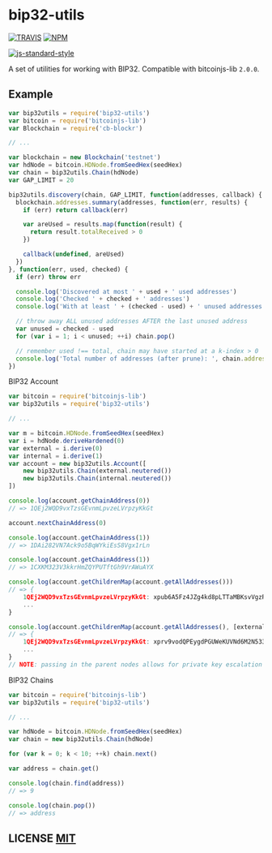 # bip32-utils

[![TRAVIS](https://secure.travis-ci.org/bitcoinjs/bip32-utils.png)](http://travis-ci.org/bitcoinjs/bip32-utils)
[![NPM](http://img.shields.io/npm/v/bip32-utils.svg)](https://www.npmjs.org/package/bip32-utils)

[![js-standard-style](https://cdn.rawgit.com/feross/standard/master/badge.svg)](https://github.com/feross/standard)

A set of utilities for working with BIP32.
Compatible with bitcoinjs-lib `2.0.0`.


## Example

``` javascript
var bip32utils = require('bip32-utils')
var bitcoin = require('bitcoinjs-lib')
var Blockchain = require('cb-blockr')

// ...

var blockchain = new Blockchain('testnet')
var hdNode = bitcoin.HDNode.fromSeedHex(seedHex)
var chain = bip32utils.Chain(hdNode)
var GAP_LIMIT = 20

bip32utils.discovery(chain, GAP_LIMIT, function(addresses, callback) {
  blockchain.addresses.summary(addresses, function(err, results) {
    if (err) return callback(err)

    var areUsed = results.map(function(result) {
      return result.totalReceived > 0
    })

    callback(undefined, areUsed)
  })
}, function(err, used, checked) {
  if (err) throw err

  console.log('Discovered at most ' + used + ' used addresses')
  console.log('Checked ' + checked + ' addresses')
  console.log('With at least ' + (checked - used) + ' unused addresses')

  // throw away ALL unused addresses AFTER the last unused address
  var unused = checked - used
  for (var i = 1; i < unused; ++i) chain.pop()

  // remember used !== total, chain may have started at a k-index > 0
  console.log('Total number of addresses (after prune): ', chain.addresses.length)
})
```


BIP32 Account
``` javascript
var bitcoin = require('bitcoinjs-lib')
var bip32utils = require('bip32-utils')

// ...

var m = bitcoin.HDNode.fromSeedHex(seedHex)
var i = hdNode.deriveHardened(0)
var external = i.derive(0)
var internal = i.derive(1)
var account = new bip32utils.Account([
	new bip32utils.Chain(external.neutered())
	new bip32utils.Chain(internal.neutered())
])

console.log(account.getChainAddress(0))
// => 1QEj2WQD9vxTzsGEvnmLpvzeLVrpzyKkGt

account.nextChainAddress(0)

console.log(account.getChainAddress(1))
// => 1DAi282VN7Ack9o5BqWYkiEsS8Vgx1rLn

console.log(account.getChainAddress(1))
// => 1CXKM323V3kkrHmZQYPUTftGh9VrAWuAYX

console.log(account.getChildrenMap(account.getAllAddresses()))
// => {
	1QEj2WQD9vxTzsGEvnmLpvzeLVrpzyKkGt: xpub6A5Fz4JZg4kd8pLTTaMBKsvVgzRBrvai6ChoxWNTtYQ3UDVG1VyAWQqi6SNqkpsfsx9F8pRqwtKUbU4j4gqpuN2gpgQs4DiJxsJQvTjdzfA,
	...
}

console.log(account.getChildrenMap(account.getAllAddresses(), [external, internal]))
// => {
	1QEj2WQD9vxTzsGEvnmLpvzeLVrpzyKkGt: xprv9vodQPEygdPGUWeKUVNd6M2N533PvEYP21tYxznauyhrYBBCmdKxRJzmnsTsSNqfTJPrDF98GbLCm6xRnjceZ238Qkf5GQGHk79CrFqtG4d,
	...
}
// NOTE: passing in the parent nodes allows for private key escalation (see xprv vs xpub)
```


BIP32 Chains

``` javascript
var bitcoin = require('bitcoinjs-lib')
var bip32utils = require('bip32-utils')

// ...

var hdNode = bitcoin.HDNode.fromSeedHex(seedHex)
var chain = new bip32utils.Chain(hdNode)

for (var k = 0; k < 10; ++k) chain.next()

var address = chain.get()

console.log(chain.find(address))
// => 9

console.log(chain.pop())
// => address
```

## LICENSE [MIT](LICENSE)
